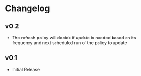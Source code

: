 # Changelog

## v0.2

- The refresh policy will decide if update is needed based on its frequency and next scheduled run of the policy to update

## v0.1

- Initial Release
